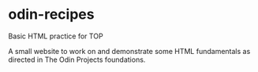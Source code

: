 # odin-recipes
Basic HTML practice for TOP

A small website to work on and demonstrate some HTML fundamentals as directed in The Odin Projects foundations.